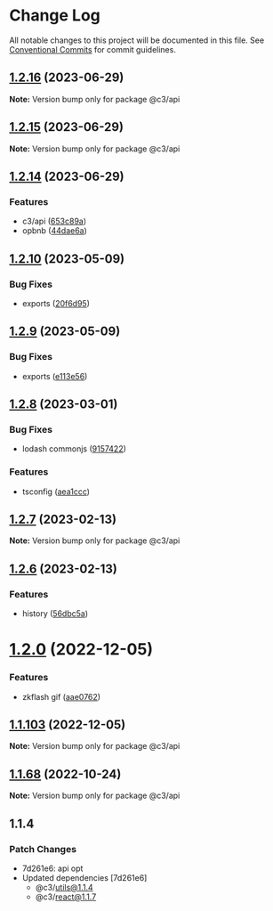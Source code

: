 # Change Log

All notable changes to this project will be documented in this file. See [Conventional Commits](https://conventionalcommits.org) for commit guidelines.

## [1.2.16](https://github.com/che3vinci/c3/compare/@c3/api@1.2.14...@c3/api@1.2.16) (2023-06-29)

**Note:** Version bump only for package @c3/api

## [1.2.15](https://github.com/che3vinci/c3/compare/@c3/api@1.2.14...@c3/api@1.2.15) (2023-06-29)

**Note:** Version bump only for package @c3/api

## [1.2.14](https://github.com/che3vinci/c3/compare/@c3/api@1.2.10...@c3/api@1.2.14) (2023-06-29)

### Features

- c3/api ([653c89a](https://github.com/che3vinci/c3/commit/653c89a6d74fcddf2e80c555813d7dfc80f8b5fb))
- opbnb ([44dae6a](https://github.com/che3vinci/c3/commit/44dae6a59add039b26141b2261fbcfec5036a723))

## [1.2.10](https://github.com/che3vinci/c3/compare/@c3/api@1.2.9...@c3/api@1.2.10) (2023-05-09)

### Bug Fixes

- exports ([20f6d95](https://github.com/che3vinci/c3/commit/20f6d95b2abde328befe989e49dc2889a2a8c2bf))

## [1.2.9](https://github.com/che3vinci/c3/compare/@c3/api@1.2.8...@c3/api@1.2.9) (2023-05-09)

### Bug Fixes

- exports ([e113e56](https://github.com/che3vinci/c3/commit/e113e56172b939439d4e073ae7e103bb1fa155d2))

## [1.2.8](https://github.com/che3vinci/c3/compare/@c3/api@1.2.7...@c3/api@1.2.8) (2023-03-01)

### Bug Fixes

- lodash commonjs ([9157422](https://github.com/che3vinci/c3/commit/9157422a4a783a0d97a546a61c841aac7f43d4f0))

### Features

- tsconfig ([aea1ccc](https://github.com/che3vinci/c3/commit/aea1ccc7d62652a10355425b024c4953ece0a95a))

## [1.2.7](https://github.com/che3vinci/c3/compare/@c3/api@1.2.6...@c3/api@1.2.7) (2023-02-13)

**Note:** Version bump only for package @c3/api

## [1.2.6](https://github.com/che3vinci/c3/compare/@c3/api@1.2.0...@c3/api@1.2.6) (2023-02-13)

### Features

- history ([56dbc5a](https://github.com/che3vinci/c3/commit/56dbc5aeefb5f95cb77be1981e7b8fcfc8bbbd6f))

# [1.2.0](https://github.com/che3vinci/c3/compare/@c3/api@1.1.102...@c3/api@1.2.0) (2022-12-05)

### Features

- zkflash gif ([aae0762](https://github.com/che3vinci/c3/commit/aae0762161753d645be1458e8f0ace77cdbbb504))

## [1.1.103](https://github.com/che3vinci/c3/compare/@c3/api@1.1.102...@c3/api@1.1.103) (2022-12-05)

**Note:** Version bump only for package @c3/api

## [1.1.68](https://github.com/che3vinci/c3/compare/@c3/api@1.1.67...@c3/api@1.1.68) (2022-10-24)

**Note:** Version bump only for package @c3/api

## 1.1.4

### Patch Changes

- 7d261e6: api opt
- Updated dependencies [7d261e6]
  - @c3/utils@1.1.4
  - @c3/react@1.1.7
